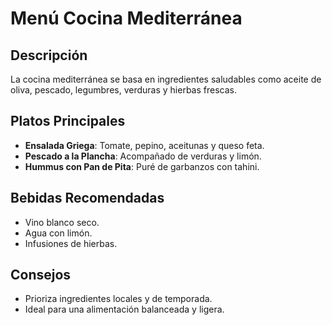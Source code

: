 # Menú Cocina Mediterránea

## Descripción

La cocina mediterránea se basa en ingredientes saludables como aceite de oliva, pescado, legumbres, verduras y hierbas frescas.

## Platos Principales

- **Ensalada Griega**: Tomate, pepino, aceitunas y queso feta.
- **Pescado a la Plancha**: Acompañado de verduras y limón.
- **Hummus con Pan de Pita**: Puré de garbanzos con tahini.

## Bebidas Recomendadas

- Vino blanco seco.
- Agua con limón.
- Infusiones de hierbas.

## Consejos

- Prioriza ingredientes locales y de temporada.
- Ideal para una alimentación balanceada y ligera.
